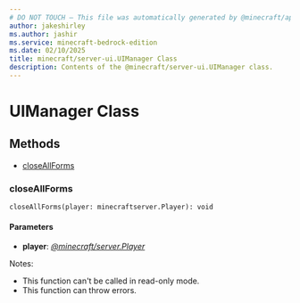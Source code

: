 ```yaml
---
# DO NOT TOUCH — This file was automatically generated by @minecraft/api-docs-generator, to report problems file an issue at https://github.com/Mojang/minecraft-scripting-libraries
author: jakeshirley
ms.author: jashir
ms.service: minecraft-bedrock-edition
ms.date: 02/10/2025
title: minecraft/server-ui.UIManager Class
description: Contents of the @minecraft/server-ui.UIManager class.
---
```

# UIManager Class

## Methods
- [closeAllForms](#closeallforms)

### **closeAllForms**
`
closeAllForms(player: minecraftserver.Player): void
`

#### **Parameters**
- **player**: [*@minecraft/server.Player*](../../../scriptapi/minecraft/server/Player.md)
  
Notes:
- This function can't be called in read-only mode.
- This function can throw errors.
